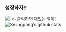 ### 성장하자!!
<a align="center" href="https://www.github.com/seungpang"><img src="https://clickme.today/api/v1/svg-image/increment?name=seungpang"/></a> <- 클릭하면 재밌는 일이!
</br>
![Seungpang's github stats](https://github-readme-stats.vercel.app/api?username=Seungpang&show_icons=true&theme=merko)
